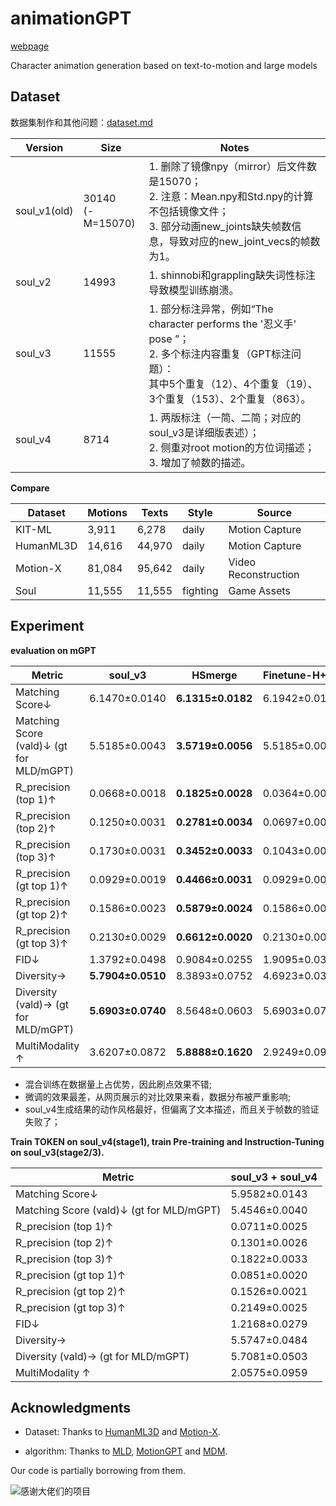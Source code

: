 



# animationGPT

[webpage](https://fyyakaxyy.github.io/animationGPT/)

Character animation generation based on text-to-motion and large models

## Dataset

数据集制作和其他问题：[dataset.md](./dataset/dataset.md)

| Version      | Size                  | Notes                                                        |
| ------------ | --------------------- | ------------------------------------------------------------ |
| soul_v1(old) | 30140<br />(-M=15070) | 1. 删除了镜像npy（mirror）后文件数是15070；<br />2. 注意：Mean.npy和Std.npy的计算不包括镜像文件；<br />3. 部分动画new_joints缺失帧数信息，导致对应的new_joint_vecs的帧数为1。 |
| soul_v2      | 14993                 | 1. shinnobi和grappling缺失词性标注导致模型训练崩溃。         |
| soul_v3      | 11555                 | 1. 部分标注异常，例如“The character performs the '忍义手' pose ”；<br />2. 多个标注内容重复（GPT标注问题）：<br />其中5个重复（12）、4个重复（19）、3个重复（153）、2个重复（863）。 |
| soul_v4      | 8714                  | 1. 两版标注（一简、二简；对应的soul_v3是详细版表述）；<br />2. 侧重对root motion的方位词描述；<br />3. 增加了帧数的描述。 |



**Compare**

| Dataset   | Motions | Texts  | Style    | Source               |
| --------- | ------- | ------ | -------- | -------------------- |
| KIT-ML    | 3,911   | 6,278  | daily    | Motion Capture       |
| HumanML3D | 14,616  | 44,970 | daily    | Motion Capture       |
| Motion-X  | 81,084  | 95,642 | daily    | Video Reconstruction |
| Soul      | 11,555  | 11,555 | fighting | Game Assets          |



## Experiment

**evaluation on mGPT**

| Metric                                   | soul_v3           | HSmerge           | Finetune-H+S3 | soul_v4           |
| ---------------------------------------- | ----------------- | ----------------- | ------------- | ----------------- |
| Matching Score↓                          | 6.1470±0.0140     | **6.1315±0.0182** | 6.1942±0.0127 | 6.2765±0.0183     |
| Matching Score (vald)↓ (gt for MLD/mGPT) | 5.5185±0.0043     | **3.5719±0.0056** | 5.5185±0.0043 | 5.8100±0.0042     |
| R_precision (top 1)↑                     | 0.0668±0.0018     | **0.1825±0.0028** | 0.0364±0.0018 | 0.0342±0.0012     |
| R_precision (top 2)↑                     | 0.1250±0.0031     | **0.2781±0.0034** | 0.0697±0.0029 | 0.0673±0.0015     |
| R_precision (top 3)↑                     | 0.1730±0.0031     | **0.3452±0.0033** | 0.1043±0.0037 | 0.0980±0.0015     |
| R_precision (gt top 1)↑                  | 0.0929±0.0019     | **0.4466±0.0031** | 0.0929±0.0019 | 0.0312±0.0011     |
| R_precision (gt top 2)↑                  | 0.1586±0.0023     | **0.5879±0.0024** | 0.1586±0.0023 | 0.0650±0.0011     |
| R_precision (gt top 3)↑                  | 0.2130±0.0029     | **0.6612±0.0020** | 0.2130±0.0029 | 0.0966±0.0014     |
| FID↓                                     | 1.3792±0.0498     | 0.9084±0.0255     | 1.9095±0.0342 | **0.4270±0.0215** |
| Diversity→                               | **5.7904±0.0510** | 8.3893±0.0752     | 4.6923±0.0325 | 5.0881±0.0410     |
| Diversity (vald)→ (gt for  MLD/mGPT)     | **5.6903±0.0740** | 8.5648±0.0603     | 5.6903±0.0740 | 5.1668±0.0650     |
| MultiModality ↑                          | 3.6207±0.0872     | **5.8888±0.1620** | 2.9249±0.0914 | 1.8734±0.0851     |

- 混合训练在数据量上占优势，因此刷点效果不错;
- 微调的效果最差，从网页展示的对比效果来看，数据分布被严重影响;
- soul_v4生成结果的动作风格最好，但偏离了文本描述，而且关于帧数的验证失败了；



**Train TOKEN on soul_v4(stage1), train Pre-training and Instruction-Tuning on soul_v3(stage2/3).**

| Metric                                   | soul_v3 + soul_v4 |
| ---------------------------------------- | ----------------- |
| Matching Score↓                          | 5.9582±0.0143     |
| Matching Score (vald)↓ (gt for MLD/mGPT) | 5.4546±0.0040     |
| R_precision (top 1)↑                     | 0.0711±0.0025     |
| R_precision (top 2)↑                     | 0.1301±0.0026     |
| R_precision (top 3)↑                     | 0.1822±0.0033     |
| R_precision (gt top 1)↑                  | 0.0851±0.0020     |
| R_precision (gt top 2)↑                  | 0.1526±0.0021     |
| R_precision (gt top 3)↑                  | 0.2149±0.0025     |
| FID↓                                     | 1.2168±0.0279     |
| Diversity→                               | 5.5747±0.0484     |
| Diversity (vald)→ (gt for  MLD/mGPT)     | 5.7081±0.0503     |
| MultiModality ↑                          | 2.0575±0.0959     |



## Acknowledgments

- Dataset: Thanks to [HumanML3D](https://github.com/EricGuo5513/HumanML3D) and [Motion-X](https://github.com/IDEA-Research/Motion-X).

- algorithm: Thanks to [MLD](https://github.com/ChenFengYe/motion-latent-diffusion), [MotionGPT](https://github.com/OpenMotionLab/MotionGPT) and [MDM](https://github.com/GuyTevet/motion-diffusion-model).

Our code is partially borrowing from them.

![感谢大佬们的项目](README.assets/感谢大佬们的项目.gif)
